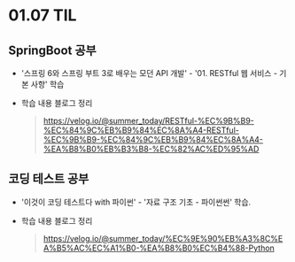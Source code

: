 <h1> 01.07 TIL </h1>

## SpringBoot 공부

- '스프링 6와 스프링 부트 3로 배우는 모던 API 개발' - '01. RESTful 웹 서비스 - 기본 사항' 학습

- 학습 내용 블로그 정리
  > https://velog.io/@summer_today/RESTful-%EC%9B%B9-%EC%84%9C%EB%B9%84%EC%8A%A4-RESTful-%EC%9B%B9-%EC%84%9C%EB%B9%84%EC%8A%A4-%EA%B8%B0%EB%B3%B8-%EC%82%AC%ED%95%AD


## 코딩 테스트 공부

- '이것이 코딩 테스트다 with 파이썬' - '자료 구조 기초 - 파이썬썬' 학습.

- 학습 내용 블로그 정리
  > https://velog.io/@summer_today/%EC%9E%90%EB%A3%8C%EA%B5%AC%EC%A1%B0-%EA%B8%B0%EC%B4%88-Python